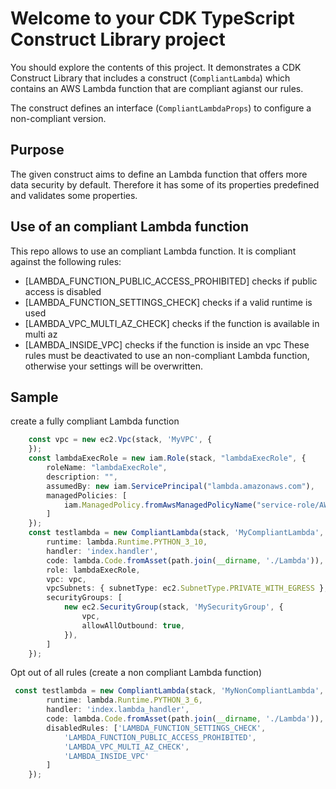 # Welcome to your CDK TypeScript Construct Library project

You should explore the contents of this project. It demonstrates a CDK Construct Library that includes a construct (`CompliantLambda`)
which contains an AWS Lambda function that are compliant agianst our rules. 

The construct defines an interface (`CompliantLambdaProps`)  to configure a non-compliant version.

## Purpose 
The given construct aims to define an Lambda function that offers more data security by default. Therefore it has some of its properties predefined and validates some properties. 

## Use of an compliant Lambda function
This repo allows to use an compliant Lambda function. It is compliant against the following rules:
 - [LAMBDA_FUNCTION_PUBLIC_ACCESS_PROHIBITED] checks if public access is disabled
 - [LAMBDA_FUNCTION_SETTINGS_CHECK] checks if a valid runtime is used
 - [LAMBDA_VPC_MULTI_AZ_CHECK] checks if the function is available in multi az
 - [LAMBDA_INSIDE_VPC] checks if the function is inside an vpc
These rules must be deactivated to use an non-compliant Lambda function, otherwise your settings will be overwritten. 

## Sample

create a fully compliant Lambda function

```typescript
    const vpc = new ec2.Vpc(stack, 'MyVPC', {
    });
    const lambdaExecRole = new iam.Role(stack, "lambdaExecRole", {
        roleName: "lambdaExecRole",
        description: "",
        assumedBy: new iam.ServicePrincipal("lambda.amazonaws.com"),
        managedPolicies: [
            iam.ManagedPolicy.fromAwsManagedPolicyName("service-role/AWSLambdaBasicExecutionRole")
        ]
    });
    const testlambda = new CompliantLambda(stack, 'MyCompliantLambda', {
        runtime: lambda.Runtime.PYTHON_3_10,
        handler: 'index.handler',
        code: lambda.Code.fromAsset(path.join(__dirname, './Lambda')),
        role: lambdaExecRole,
        vpc: vpc,
        vpcSubnets: { subnetType: ec2.SubnetType.PRIVATE_WITH_EGRESS },
        securityGroups: [
            new ec2.SecurityGroup(stack, 'MySecurityGroup', {
                vpc,
                allowAllOutbound: true,
            }),
        ]
    });
```

Opt out of all rules (create a non compliant Lambda function)

```typescript
 const testlambda = new CompliantLambda(stack, 'MyNonCompliantLambda', {
        runtime: lambda.Runtime.PYTHON_3_6,
        handler: 'index.lambda_handler',
        code: lambda.Code.fromAsset(path.join(__dirname, './Lambda')),
        disabledRules: ['LAMBDA_FUNCTION_SETTINGS_CHECK', 
            'LAMBDA_FUNCTION_PUBLIC_ACCESS_PROHIBITED', 
            'LAMBDA_VPC_MULTI_AZ_CHECK', 
            'LAMBDA_INSIDE_VPC'
        ]
    });
```